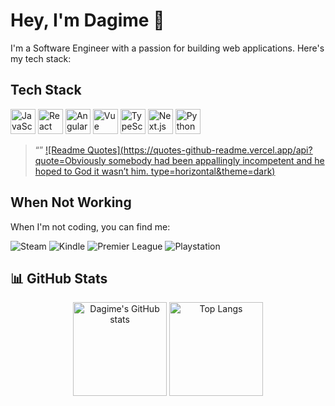 # Hey, I'm Dagime 👋

I'm a Software Engineer with a passion for building web applications. Here's my tech stack:

## Tech Stack

<p align="left">
  <img src="https://cdn.jsdelivr.net/gh/devicons/devicon/icons/javascript/javascript-original.svg" alt="JavaScript" width="40" height="40"/>
  <img src="https://cdn.jsdelivr.net/gh/devicons/devicon/icons/react/react-original.svg" alt="React" width="40" height="40"/>
  <img src="https://cdn.jsdelivr.net/gh/devicons/devicon/icons/angularjs/angularjs-original.svg" alt="Angular" width="40" height="40"/>
  <img src="https://cdn.jsdelivr.net/gh/devicons/devicon/icons/vuejs/vuejs-original.svg" alt="Vue" width="40" height="40"/>
  <img src="https://cdn.jsdelivr.net/gh/devicons/devicon/icons/typescript/typescript-original.svg" alt="TypeScript" width="40" height="40"/>
  <img src="https://cdn.jsdelivr.net/gh/devicons/devicon/icons/nextjs/nextjs-original-wordmark.svg" alt="Next.js" width="40" height="40"/>
  <img src="https://cdn.jsdelivr.net/gh/devicons/devicon/icons/python/python-original.svg" alt="Python" width="40" height="40"/>
</p>

> “”
> [![Readme Quotes](https://quotes-github-readme.vercel.app/api?quote=Obviously somebody had been appallingly incompetent and he hoped to God it wasn’t him.  type=horizontal&theme=dark)](https://github.com/piyushsuthar/github-readme-quotes)

## When Not Working

When I'm not coding, you can find me:

![Steam](https://img.shields.io/badge/Steam-000000?style=flat-square&logo=Steam&logoColor=white)
![Kindle](https://img.shields.io/badge/Kindle-FF9900?style=flat-square&logo=Amazon-Kindle&logoColor=white)
![Premier League](https://img.shields.io/badge/Premier%20League-34EA32?style=flat-square&logo=Premier-League&logoColor=white)
![Playstation](https://img.shields.io/badge/PlayStation-003791?style=flat-square&logo=PlayStation&logoColor=white)

## 📊 GitHub Stats

<p align="center">
  <img src="https://github-readme-stats.vercel.app/api?username=Dagime-Teshome&show_icons=true&theme=radical" alt="Dagime's GitHub stats" height="150">
  <img src="https://github-readme-stats.vercel.app/api/top-langs/?username=Dagime-Teshome&layout=compact&theme=radical" alt="Top Langs" height="150">
</p>
